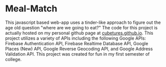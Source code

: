 # Meal-Match
This javascript based web-app uses a tinder-like approach to figure out the age old question "where are we going to eat?" The code for this project is actually hosted on my personal github page at [cubetures.github.io](https://cubetures.github.io). This project utilizes a variety of APIs including the following Google APIs: Firebase Authentication API, Firebase Realtime Database API, Google Places (New) API, Google Reverse Geocoding API, and Google Address Validation API. This project was created for fun in my first semester of college.
